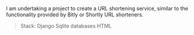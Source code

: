 I am undertaking a project to create a URL shortening service, similar to the functionality provided by Bitly or Shortly URL shorteners.
> Stack: Django Sqlite databases HTML 
